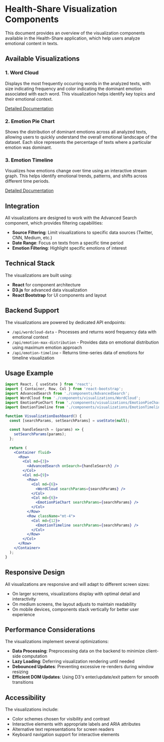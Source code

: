 # Health-Share Visualization Components

This document provides an overview of the visualization components available in the Health-Share application, which help users analyze emotional content in texts.

## Available Visualizations

### 1. Word Cloud
Displays the most frequently occurring words in the analyzed texts, with size indicating frequency and color indicating the dominant emotion associated with each word. This visualization helps identify key topics and their emotional context.

[Detailed Documentation](./WordCloud.md)

### 2. Emotion Pie Chart
Shows the distribution of dominant emotions across all analyzed texts, allowing users to quickly understand the overall emotional landscape of the dataset. Each slice represents the percentage of texts where a particular emotion was dominant.

### 3. Emotion Timeline
Visualizes how emotions change over time using an interactive stream graph. This helps identify emotional trends, patterns, and shifts across different time periods.

[Detailed Documentation](./EmotionTimeline.md)

## Integration

All visualizations are designed to work with the Advanced Search component, which provides filtering capabilities:

- **Source Filtering**: Limit visualizations to specific data sources (Twitter, CNN, Medium, etc.)
- **Date Range**: Focus on texts from a specific time period
- **Emotion Filtering**: Highlight specific emotions of interest

## Technical Stack

The visualizations are built using:

- **React** for component architecture
- **D3.js** for advanced data visualization
- **React Bootstrap** for UI components and layout

## Backend Support

The visualizations are powered by dedicated API endpoints:

- `/api/wordcloud-data` - Processes and returns word frequency data with emotional context
- `/api/emotion-max-distribution` - Provides data on emotional distribution using maximum emotion approach
- `/api/emotion-timeline` - Returns time-series data of emotions for timeline visualization

## Usage Example

```jsx
import React, { useState } from 'react';
import { Container, Row, Col } from 'react-bootstrap';
import AdvancedSearch from './components/AdvancedSearch';
import WordCloud from './components/visualizations/WordCloud';
import EmotionPieChart from './components/visualizations/EmotionPieChart';
import EmotionTimeline from './components/visualizations/EmotionTimeline';

function VisualizationDashboard() {
  const [searchParams, setSearchParams] = useState(null);
  
  const handleSearch = (params) => {
    setSearchParams(params);
  };
  
  return (
    <Container fluid>
      <Row>
        <Col md={3}>
          <AdvancedSearch onSearch={handleSearch} />
        </Col>
        <Col md={9}>
          <Row>
            <Col md={6}>
              <WordCloud searchParams={searchParams} />
            </Col>
            <Col md={6}>
              <EmotionPieChart searchParams={searchParams} />
            </Col>
          </Row>
          <Row className="mt-4">
            <Col md={12}>
              <EmotionTimeline searchParams={searchParams} />
            </Col>
          </Row>
        </Col>
      </Row>
    </Container>
  );
}
```

## Responsive Design

All visualizations are responsive and will adapt to different screen sizes:

- On larger screens, visualizations display with optimal detail and interactivity
- On medium screens, the layout adjusts to maintain readability
- On mobile devices, components stack vertically for better user experience

## Performance Considerations

The visualizations implement several optimizations:

- **Data Processing**: Preprocessing data on the backend to minimize client-side computation
- **Lazy Loading**: Deferring visualization rendering until needed
- **Debounced Updates**: Preventing excessive re-renders during window resizing
- **Efficient DOM Updates**: Using D3's enter/update/exit pattern for smooth transitions

## Accessibility

The visualizations include:

- Color schemes chosen for visibility and contrast
- Interactive elements with appropriate labels and ARIA attributes
- Alternative text representations for screen readers
- Keyboard navigation support for interactive elements 